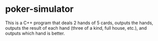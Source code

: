 # poker-simulator
This is a C++ program that deals 2 hands of 5 cards, outputs the hands, outputs the result of each hand (three of a kind, full house, etc.), and outputs which hand is better.
